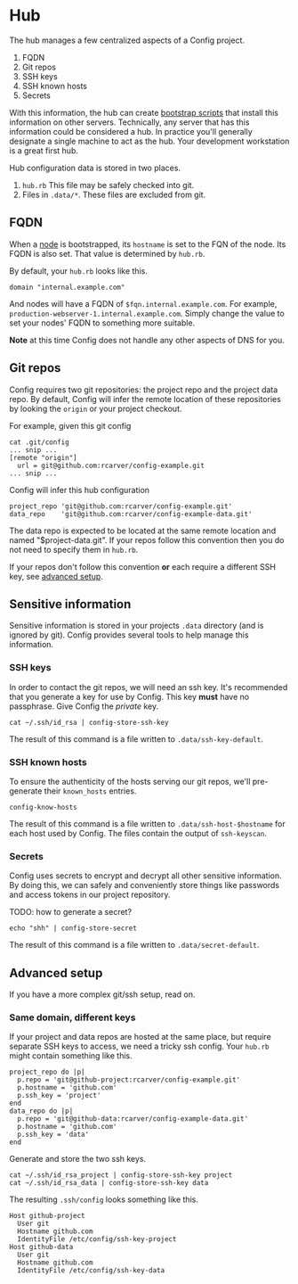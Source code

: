 # Hub

The hub manages a few centralized aspects of a Config project.

  1. FQDN
  2. Git repos
  3. SSH keys
  4. SSH known hosts
  5. Secrets

With this information, the hub can create [bootstrap
scripts](BOOTSTRAP.md) that install this information on other servers.
Technically, any server that has this information could be considered a
hub. In practice you'll generally designate a single machine to act as
the hub. Your development workstation is a great first hub.

Hub configuration data is stored in two places.

  1. `hub.rb` This file may be safely checked into git.
  2. Files in `.data/*`. These files are excluded from git.

## FQDN

When a [node](NODES.md) is bootstrapped, its `hostname` is set to the
FQN of the node. Its FQDN is also set. That value is determined by
`hub.rb`.

By default, your `hub.rb` looks like this.

    domain "internal.example.com"
    
And nodes will have a FQDN of `$fqn.internal.example.com`. For example,
`production-webserver-1.internal.example.com`. Simply change the value
to set your nodes' FQDN to something more suitable.

**Note** at this time Config does not handle any other aspects of DNS
for you.

## Git repos

Config requires two git repositories: the project repo and the project
data repo. By default, Config will infer the remote location of these
repositories by looking the `origin` or your project checkout.

For example, given this git config

    cat .git/config
    ... snip ...
    [remote "origin"]
      url = git@github.com:rcarver/config-example.git
    ... snip ...

Config will infer this hub configuration

    project_repo 'git@github.com:rcarver/config-example.git'
    data_repo    'git@github.com:rcarver/config-example-data.git'

The data repo is expected to be located at the same remote location and
named "$project-data.git". If your repos follow this convention then you
do not need to specify them in `hub.rb`.

If your repos don't follow this convention **or** each require a different
SSH key, see [advanced setup](#advanced-setup).

## Sensitive information

Sensitive information is stored in your projects `.data` directory (and
is ignored by git). Config provides several tools to help manage this
information.

### SSH keys

In order to contact the git repos, we will need an ssh key. It's
recommended that you generate a key for use by Config. This key **must**
have no passphrase. Give Config the *private* key.

    cat ~/.ssh/id_rsa | config-store-ssh-key

The result of this command is a file written to `.data/ssh-key-default`.

### SSH known hosts

To ensure the authenticity of the hosts serving our git repos, we'll
pre-generate their `known_hosts` entries. 

    config-know-hosts

The result of this command is a file written to
`.data/ssh-host-$hostname` for each host used by Config. The files
contain the output of `ssh-keyscan`.

### Secrets

Config uses secrets to encrypt and decrypt all other sensitive
information. By doing this, we can safely and conveniently store things
like passwords and access tokens in our project repository.

TODO: how to generate a secret?

    echo "shh" | config-store-secret

The result of this command is a file written to `.data/secret-default`.

## Advanced setup

If you have a more complex git/ssh setup, read on.

### Same domain, different keys

If your project and data repos are hosted at the same place, but require
separate SSH keys to access, we need a tricky ssh config. Your `hub.rb`
might contain something like this.

    project_repo do |p|
      p.repo = 'git@github-project:rcarver/config-example.git'
      p.hostname = 'github.com'
      p.ssh_key = 'project'
    end
    data_repo do |p|
      p.repo = 'git@github-data:rcarver/config-example-data.git'
      p.hostname = 'github.com'
      p.ssh_key = 'data'
    end

Generate and store the two ssh keys.

    cat ~/.ssh/id_rsa_project | config-store-ssh-key project
    cat ~/.ssh/id_rsa_data | config-store-ssh-key data

The resulting `.ssh/config` looks something like this.

    Host github-project
      User git
      Hostname github.com
      IdentityFile /etc/config/ssh-key-project
    Host github-data
      User git
      Hostname github.com
      IdentityFile /etc/config/ssh-key-data

